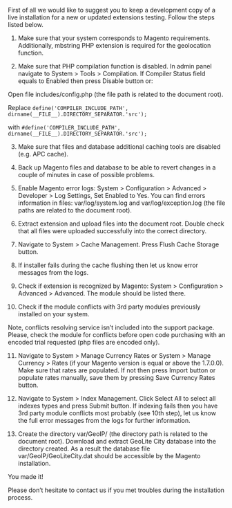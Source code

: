 First of all we would like to suggest you to keep a development copy of a live installation for a new or updated extensions testing. Follow the steps listed below.

1. Make sure that your system corresponds to Magento requirements. Additionally, mbstring PHP extension is required for the geolocation function.

2. Make sure that PHP compilation function is disabled. In admin panel navigate to System > Tools > Compilation. If Compiler Status field equals to Enabled then press Disable button or:

Open file includes/config.php (the file path is related to the document root).

Replace
```define('COMPILER_INCLUDE_PATH', dirname(__FILE__).DIRECTORY_SEPARATOR.'src');```

with
```#define('COMPILER_INCLUDE_PATH', dirname(__FILE__).DIRECTORY_SEPARATOR.'src');```

3. Make sure that files and database additional caching tools are disabled (e.g. APC cache).

4. Back up Magento files and database to be able to revert changes in a couple of minutes in case of possible problems.

5. Enable Magento error logs: System > Configuration > Advanced > Developer > Log Settings, Set Enabled to Yes. You can find errors information in files: var/log/system.log and var/log/exception.log (the file paths are related to the document root).

6. Extract extension and upload files into the document root. Double check that all files were uploaded successfully into the correct directory.

7. Navigate to System > Cache Management. Press Flush Cache Storage button.

8. If installer fails during the cache flushing then let us know error messages from the logs.

9. Check if extension is recognized by Magento: System > Configuration > Advanced > Advanced. The module should be listed there.

10. Check if the module conflicts with 3rd party modules previously installed on your system.

Note, conflicts resolving service isn’t included into the support package. Please, check the module for conflicts before open code purchasing with an encoded trial requested (php files are encoded only).

11. Navigate to System > Manage Currency Rates or System > Manage Currency > Rates (if your Magento version is equal or above the 1.7.0.0). Make sure that rates are populated. If not then press Import button or populate rates manually, save them by pressing Save Currency Rates button.

12. Navigate to System > Index Management. Click Select All to select all indexes types and press Submit button. If indexing fails then you have 3rd party module conflicts most probably (see 10th step), let us know the full error messages from the logs for further information.

13. Create the directory var/GeoIP/ (the directory path is related to the document root). Download and extract GeoLite City database into the directory created. As a result the database file var/GeoIP/GeoLiteCity.dat should be accessible by the Magento installation.

You made it!

Please don’t hesitate to contact us if you met troubles during the installation process.